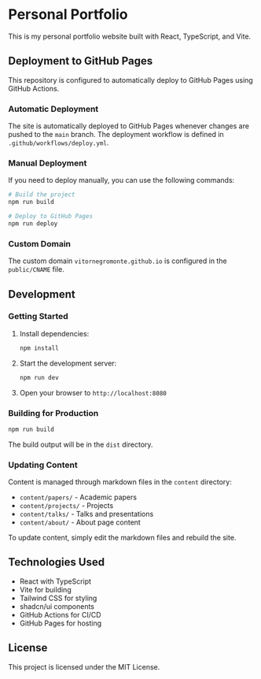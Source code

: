 # Personal Portfolio

This is my personal portfolio website built with React, TypeScript, and Vite.

## Deployment to GitHub Pages

This repository is configured to automatically deploy to GitHub Pages using GitHub Actions.

### Automatic Deployment

The site is automatically deployed to GitHub Pages whenever changes are pushed to the `main` branch. The deployment workflow is defined in `.github/workflows/deploy.yml`.

### Manual Deployment

If you need to deploy manually, you can use the following commands:

```bash
# Build the project
npm run build

# Deploy to GitHub Pages
npm run deploy
```

### Custom Domain

The custom domain `vitornegromonte.github.io` is configured in the `public/CNAME` file.

## Development

### Getting Started

1. Install dependencies:
   ```bash
   npm install
   ```

2. Start the development server:
   ```bash
   npm run dev
   ```

3. Open your browser to `http://localhost:8080`

### Building for Production

```bash
npm run build
```

The build output will be in the `dist` directory.

### Updating Content

Content is managed through markdown files in the `content` directory:
- `content/papers/` - Academic papers
- `content/projects/` - Projects
- `content/talks/` - Talks and presentations
- `content/about/` - About page content

To update content, simply edit the markdown files and rebuild the site.

## Technologies Used

- React with TypeScript
- Vite for building
- Tailwind CSS for styling
- shadcn/ui components
- GitHub Actions for CI/CD
- GitHub Pages for hosting

## License

This project is licensed under the MIT License.